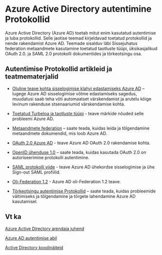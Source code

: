 <properties
   pageTitle="Azure Active Directory autentimine Protokollid | Microsoft Azure'i"
   description="Autentimise protokollid, mis on toetatud, Azure Active Directory (AD) ülevaade"
   documentationCenter="dev-center-name"
   authors="bryanla"
   services="active-directory"
   manager="mbaldwin"
   editor=""/>

<tags
   ms.service="active-directory"
   ms.devlang="na"
   ms.topic="article"
   ms.tgt_pltfrm="na"
   ms.workload="identity"
   ms.date="09/16/2016"
   ms.author="mbaldwin"/>

# <a name="azure-active-directory-authentication-protocols"></a>Azure Active Directory autentimine Protokollid

Azure Active Directory (Azure AD) toetab mitut enim kasutatud autentimise ja luba protokollid. Selle jaotise teemad kirjeldavad toetatud protokollid ja nende rakendamist Azure AD. Teemade sisalduv läbi Sissejuhatus federation metaandmete kasutamine toetatud taotluste tüüpi, üksikasjalikud OAuth 2.0. ja SAML 2.0 protokolli dokumentides ja tõrkeotsingu osa.

## <a name="authentication-protocols-articles-and-reference"></a>Autentimise Protokollid artikleid ja teatmematerjalid

- [Oluline teave kohta sisselogimise klahvi edastamiseks Azure AD](active-directory-signing-key-rollover.md) – lugege Azure AD sisselogimise võtme edastamiseks sagedus, muudatusi saab teha võti automaatset värskendamist ja arutelu kõige levinum rakenduse stsenaariumid värskendamise kohta.


- [Toetatud Turbeloa ja taotluste tüüpi](active-directory-token-and-claims.md) - teave märkide nõuded selle probleemi Azure AD.


- [Metaandmete federation](https://msdn.microsoft.com/library/azure/dn195592.aspx) – saate teada, kuidas leida ja tõlgendamine metaandmete dokumendid, mis loob Azure AD.


- [OAuth 2.0 Azure AD](https://msdn.microsoft.com/library/azure/dn645545.aspx) - teave Azure AD OAuth 2.0 rakendamise kohta.


- [OpenID ühenduse 1.0](https://msdn.microsoft.com/library/azure/dn645541.aspx) – saate teada, kuidas kasutada OAuth 2.0 on autoriseerimine protokolli autentimine.


- [SAML protokolli viide](https://msdn.microsoft.com/library/azure/dn195591.aspx) - teave Azure AD ühekordse sisselogimise ja ühe Sign-out SAML profiilid.


- [Oli-Federation 1.2](https://msdn.microsoft.com/library/azure/dn903702.aspx) - Azure AD oli-Federation 1.2 teave.


- [Tõrkeotsingu autentimise Protokollid](https://msdn.microsoft.com/library/azure/dn195584.aspx) – saate teada, kuidas probleemide vältimiseks ja tõlgendamine ja tõrgete lahendamine Azure AD kasutamisel.



## <a name="see-also"></a>Vt ka

[Azure Active Directory arendaja juhend](active-directory-developers-guide.md)

[Azure AD autentimise abil](../app-service-web/web-sites-authentication-authorization.md)

[Active Directory koodinäiteid](active-directory-code-samples.md)

